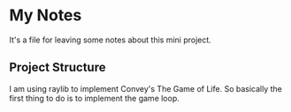 # My Notes
It's a file for leaving some notes about this mini project.

## Project Structure

I am using raylib to implement Convey's The Game of Life. So basically the first thing to do is to implement the game loop.

